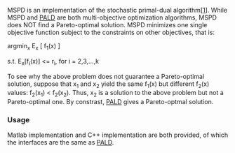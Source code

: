 MSPD is an implementation of the stochastic primal-dual algorithm[[1](http://papers.nips.cc/paper/4942-stochastic-convex-optimization-with-multiple-objectives)]. While MSPD and [PALD](https://github.com/ZilongTan/Algorithms/tree/master/PALD) are both multi-objective optimization algorithms, MSPD does NOT find a Pareto-optimal solution. MSPD minimizes one single objective function subject to the constraints on other objectives, that is:

argmin<sub>x</sub> E<sub>x</sub> [ f<sub>1</sub>(x) ]

s.t. E<sub>x</sub>[f<sub>i</sub>(x)] <= r<sub>i</sub>, for i = 2,3,...,k

To see why the above problem does not guarantee a Pareto-optimal solution, suppose that x<sub>1</sub> and x<sub>2</sub> yield the same f<sub>1</sub>(x) but different f<sub>2</sub>(x) values: f<sub>2</sub>(x<sub>1</sub>) < f<sub>2</sub>(x<sub>2</sub>). Thus, x<sub>2</sub> is a solution to the above problem but not a Pareto-optimal one. By constrast, [PALD](https://github.com/ZilongTan/Algorithms/tree/master/PALD) gives a Pareto-optmal solution.

### Usage
Matlab implementation and C++ implementation are both provided, of which the interfaces are the same as [PALD](https://github.com/ZilongTan/Algorithms/tree/master/PALD).
